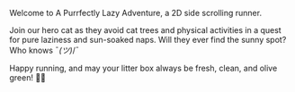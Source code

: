 Welcome to A Purrfectly Lazy Adventure, a 2D side scrolling runner.


Join our hero cat as they avoid cat trees and physical activities in a quest for pure laziness and sun-soaked naps. Will they ever find the sunny spot? Who knows ¯_(ツ)_/¯


Happy running, and may your litter box always be fresh, clean, and olive green! 🐾✨
